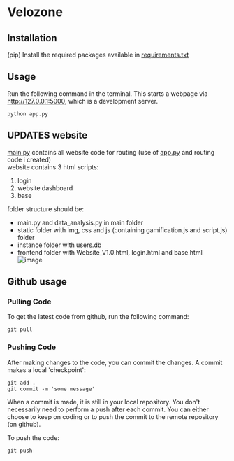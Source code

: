 # Velozone

## Installation
(pip) Install the required packages available in [requirements.txt](requirements.txt)

## Usage
Run the following command in the terminal. This starts a webpage via http://127.0.0.1:5000, which is a development server.

    python app.py

## UPDATES website
[main.py](main.py) contains all website code for routing (use of [app.py](app.py) and routing code i created)<br>
website contains 3 html scripts:
1. login
2. website dashboard
3. base

folder structure should be:
- main.py and data_analysis.py in main folder
- static folder with img, css and js (containing gamification.js and script.js) folder
- instance folder with users.db
- frontend folder with Website_V1.0.html, login.html and base.html<br>
![image](https://github.ugent.be/audlbeke/Sport_Gand_Adaptive/assets/18048/19594795-e906-4eb6-9969-5b74d2770633)




## Github usage
### Pulling Code
To get the latest code from github, run the following command:

    git pull

### Pushing Code
After making changes to the code, you can commit the changes. A commit makes a local 'checkpoint':

    git add .
    git commit -m 'some message'

When a commit is made, it is still in your local repository. You don't necessarily need to perform a push after each commit. You can either choose to keep on coding or to push the commit to the remote repository (on github).

To push the code:

    git push